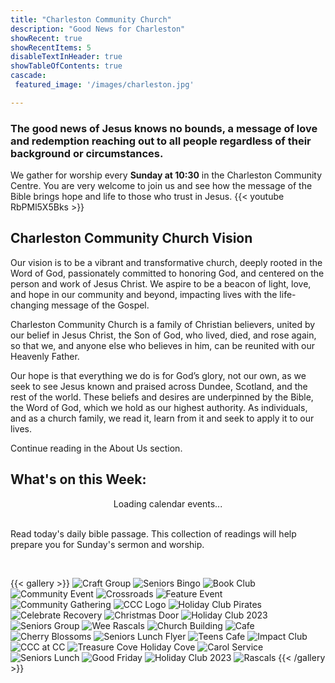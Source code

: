 ```yaml
---
title: "Charleston Community Church"
description: "Good News for Charleston"
showRecent: true
showRecentItems: 5
disableTextInHeader: true
showTableOfContents: true
cascade:
 featured_image: '/images/charleston.jpg'

---
```


### The good news of Jesus knows no bounds, a message of love and redemption reaching out to all people regardless of their background or circumstances. 
We gather for worship every **Sunday at 10:30** in the [Charleston Community Centre](contact/#charleston-community-centre).  You are very welcome to join us and see how the message of the Bible brings hope and life to those who trust in Jesus.
{{< youtube RbPMl5X5Bks >}}

## Charleston Community Church Vision

Our vision is to be a vibrant and transformative church, deeply rooted in the Word of God, passionately committed to honoring God, and centered on the person and work of Jesus Christ. We aspire to be a beacon of light, love, and hope in our community and beyond, impacting lives with the life-changing message of the Gospel.

Charleston Community Church is a family of Christian believers, united by our belief in Jesus Christ, the Son of God, who lived, died, and rose again, so that we, and anyone else who believes in him, can be reunited with our Heavenly Father.

Our hope is that everything we do is for God’s glory, not our own, as we seek to see Jesus known and praised across Dundee, Scotland, and the rest of the world. These beliefs and desires are underpinned by the Bible, the Word of God, which we hold as our highest authority. As individuals, and as a church family, we read it, learn from it and seek to apply it to our lives.

Continue reading in the <a href="about">About Us</a> section.

## What's on this Week:

<style>
  .calendar-table-container {
    display: flex;
    justify-content: center;
  }

  table {
    width: 100%;
    max-width: 900px; /* Optional: limit table width for better readability */
    border-collapse: collapse;
    font-family: sans-serif;
    table-layout: fixed;
  }

  td {
    border: 2px solid gray;
    padding: 6px;
    text-align: center;
  }

  .day-heading {
    font-weight: bold;
    text-align: center;
    font-size: 1.4em;
    padding-top: 10px;
    padding-bottom: 6px;
  }

  .event-cell {
    width: 33%;
  }

  .event-cell:first-child {
    padding-left: 10px;
  }

  .event-cell:last-child {
    padding-right: 10px;
  }

  a {
    text-decoration: none;
  }

  a:hover {
    text-decoration: underline;
  }
</style>


<div class="calendar-table-container">
    <div id="calendar-events">
        <div class="loading">Loading calendar events...</div>
    </div>
</div>

<script src="../js/calendar.js"></script>

<br>

Read [today's daily bible passage](../about/daily-bible-reading). This collection of readings will help prepare you for Sunday's sermon and worship.

<br>

{{< gallery >}}
<img src="gallery/craft-group.png" alt="Craft Group" />
<img src="gallery/featureseniorsbingo.JPG" alt="Seniors Bingo" />
<img src="gallery/book-club.png" alt="Book Club" />
<img src="gallery/image2.jpeg" alt="Community Event" />
<img src="gallery/featureCrossroads.jpg" alt="Crossroads" />
<img src="gallery/feature.JPG" alt="Feature Event" />
<img src="gallery/image0.jpeg" alt="Community Gathering" />
<img src="gallery/ccclogopng.png" alt="CCC Logo" />
<img src="gallery/pirates.jpg" alt="Holiday Club Pirates" />
<img src="gallery/CelebrateRecovery.png" alt="Celebrate Recovery" />
<img src="gallery/christmasdoor.JPG" alt="Christmas Door" />
<img src="gallery/holidayclub23.JPG" alt="Holiday Club 2023" />
<img src="gallery/seniors.jpg" alt="Seniors Group" />
<img src="gallery/weerascals.jpg" alt="Wee Rascals" />
<img src="gallery/ChurchBuilding.jpg" alt="Church Building" />
<img src="gallery/cafe2.jpg" alt="Cafe" />
<img src="gallery/cccherryblossoms3.jpg" alt="Cherry Blossoms" />
<img src="gallery/seniorslunchflyer.jpg" alt="Seniors Lunch Flyer" />
<img src="gallery/teenscafe.JPG" alt="Teens Cafe" />
<img src="gallery/impactclub.jpg" alt="Impact Club" />
<img src="gallery/ccc@cc.webp" alt="CCC at CC" />
<img src="gallery/tcholidayclub.jpg" alt="Treasure Cove Holiday Cove" />
<img src="gallery/featurecarolservice2.jpg" alt="Carol Service" />
<img src="gallery/seniorslunch.jpg" alt="Seniors Lunch" />
<img src="gallery/GoodFriday.png" alt="Good Friday" />
<img src="gallery/featureholidayclub2023.jpeg" alt="Holiday Club 2023" />
<img src="gallery/rascals1.JPG" alt="Rascals" />
{{< /gallery >}}

<script>
  (function() {
    const today = new Date().toISOString().split('T')[0]; // Format: YYYY-MM-DD
    const lastVisit = localStorage.getItem('lastVisitDate');

    if (lastVisit !== today) {
      localStorage.setItem('lastVisitDate', today);
      location.reload(); // Force reload on a new day
    }
  })();
</script>